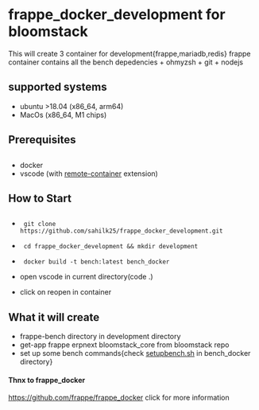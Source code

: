 # frappe_docker_development for bloomstack
This will create 3 container for development{frappe,mariadb,redis}
frappe container contains all the bench depedencies + ohmyzsh + git + nodejs
## supported systems
- ubuntu >18.04 (x86_64, arm64)
- MacOs (x86_64, M1 chips)

##  Prerequisites<h2 >
* docker
* vscode (with [remote-container](https://github.com/Microsoft/vscode-remote-release) extension)

##  How to Start<h2 >
* ``` git clone https://github.com/sahilk25/frappe_docker_development.git```
* ``` cd frappe_docker_development && mkdir development```
* ``` docker build -t bench:latest bench_docker```
* open vscode in current directory(code .)

* click on reopen in container

## What it will create
* frappe-bench directory in development directory
* get-app frappe erpnext bloomstack_core from bloomstack repo
* set up some bench commands{check [setupbench.sh](https://github.com/sahilk25/frappe_docker_development/blob/main/bench_docker/setupbench.sh) in bench_docker directory}
#### Thnx to frappe_docker
https://github.com/frappe/frappe_docker click for more information

